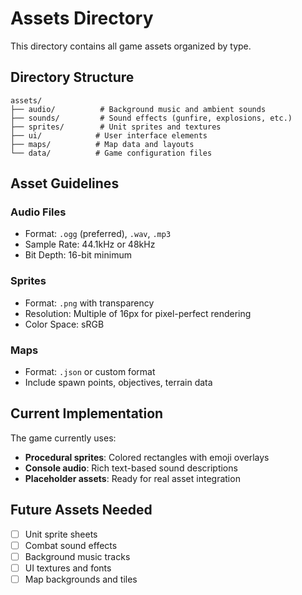 # Assets Directory

This directory contains all game assets organized by type.

## Directory Structure

```
assets/
├── audio/          # Background music and ambient sounds
├── sounds/         # Sound effects (gunfire, explosions, etc.)  
├── sprites/        # Unit sprites and textures
├── ui/            # User interface elements
├── maps/          # Map data and layouts
└── data/          # Game configuration files
```

## Asset Guidelines

### Audio Files
- Format: `.ogg` (preferred), `.wav`, `.mp3`
- Sample Rate: 44.1kHz or 48kHz
- Bit Depth: 16-bit minimum

### Sprites  
- Format: `.png` with transparency
- Resolution: Multiple of 16px for pixel-perfect rendering
- Color Space: sRGB

### Maps
- Format: `.json` or custom format
- Include spawn points, objectives, terrain data

## Current Implementation

The game currently uses:
- **Procedural sprites**: Colored rectangles with emoji overlays
- **Console audio**: Rich text-based sound descriptions
- **Placeholder assets**: Ready for real asset integration

## Future Assets Needed

- [ ] Unit sprite sheets
- [ ] Combat sound effects
- [ ] Background music tracks  
- [ ] UI textures and fonts
- [ ] Map backgrounds and tiles
